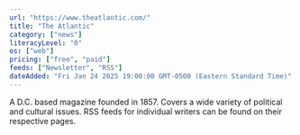 ```yaml
---
url: "https://www.theatlantic.com/"
title: "The Atlantic"
category: ["news"]
literacyLevel: "0"
os: ["web"]
pricing: ["free", "paid"]
feeds: ["Newsletter", "RSS"]
dateAdded: "Fri Jan 24 2025 19:00:00 GMT-0500 (Eastern Standard Time)"
---
```


A D.C. based magazine founded in 1857. Covers a wide variety of political and cultural issues. RSS feeds for individual writers can be found on their respective pages.